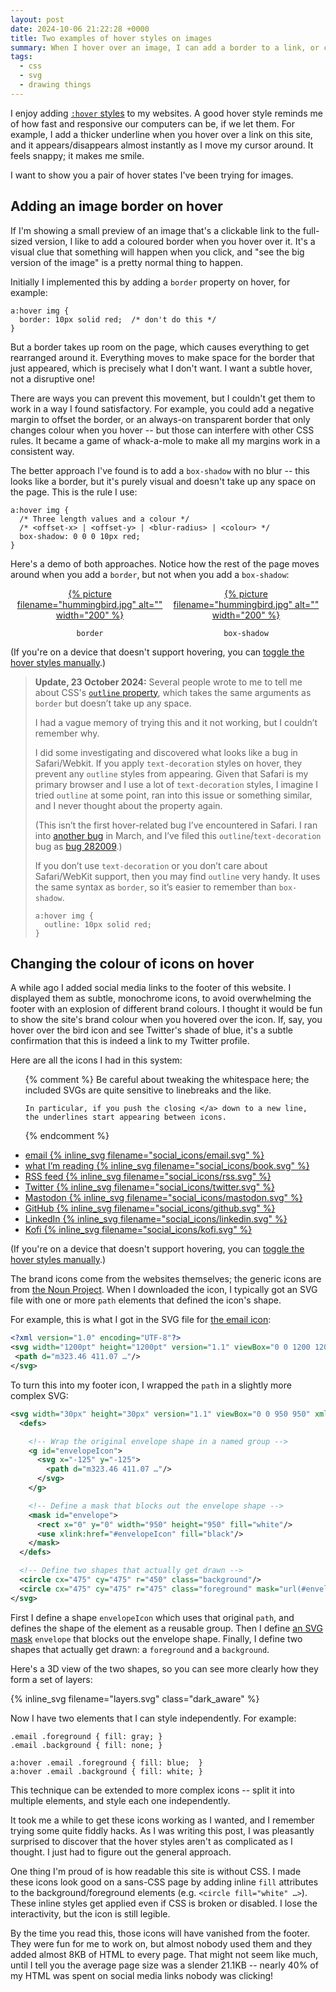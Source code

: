 ```yaml
---
layout: post
date: 2024-10-06 21:22:28 +0000
title: Two examples of hover styles on images
summary: When I hover over an image, I can add a border to a link, or change the colours of an SVG icon.
tags:
  - css
  - svg
  - drawing things
---
```

I enjoy adding [`:hover` styles][mdn] to my websites.
A good hover style reminds me of how fast and responsive our computers can be, if we let them.
For example, I add a thicker underline when you hover over a link on this site, and it appears/disappears almost instantly as I move my cursor around.
It feels snappy; it makes me smile.

I want to show you a pair of hover states I've been trying for images.

[mdn]: https://developer.mozilla.org/en-US/docs/Web/CSS/:hover

## Adding an image border on hover

If I'm showing a small preview of an image that's a clickable link to the full-sized version, I like to add a coloured border when you hover over it.
It's a visual clue that something will happen when you click, and "see the big version of the image" is a pretty normal thing to happen.

Initially I implemented this by adding a `border` property on hover, for example:

```
a:hover img {
  border: 10px solid red;  /* don't do this */
}
```

But a border takes up room on the page, which causes everything to get rearranged around it.
Everything moves to make space for the border that just appeared, which is precisely what I don't want.
I want a subtle hover, not a disruptive one!

There are ways you can prevent this movement, but I couldn't get them to work in a way I found satisfactory.
For example, you could add a negative margin to offset the border, or an always-on transparent border that only changes colour when you hover -- but those can interfere with other CSS rules.
It became a game of whack-a-mole to make all my margins work in a consistent way.

The better approach I've found is to add a `box-shadow` with no blur -- this looks like a border, but it's purely visual and doesn't take up any space on the page.
This is the rule I use:

```
a:hover img {
  /* Three length values and a colour */
  /* <offset-x> | <offset-y> | <blur-radius> | <colour> */
  box-shadow: 0 0 0 10px red;
}
```

<style>
  #examples {
    display: grid;
    grid-gap: var(--grid-gap);
    grid-template-columns: repeat(2, 1fr);
    margin-left:  auto;
    margin-right: auto;
    max-width: 500px;
  }

  #rounded_examples {
    display: grid;
    grid-gap: var(--grid-gap);
    grid-template-columns: repeat(3, 1fr);
    margin-left:  auto;
    margin-right: auto;
    max-width: 500px;
  }

  #examples,
  #rounded_examples {
    text-align: center;
  }

  #examples p {
    margin-bottom: 0;
  }

  .border_hover a,
  .shadow_hover a {
    display: inline-block;
  }

  .border_hover:hover img,
  #examples.hover .border_hover img,
  #rounded_examples.hover .border_hover img {
    border: 10px solid var(--primary-color);
  }

  .shadow_hover:hover img,
  #examples.hover .shadow_hover img,
  #rounded_examples.hover .shadow_hover img {
    box-shadow: 0 0 0 10px var(--primary-color);
  }

  .outline_hover:hover img,
  #rounded_examples.hover .outline_hover img {
    outline: 10px solid var(--primary-color);
  }
</style>

Here's a demo of both approaches.
Notice how the rest of the page moves around when you add a `border`, but not when you add a `box-shadow`:

<div id="examples">
  <div>
    <a href="https://www.pexels.com/photo/hummingbird-sitting-on-branch-16820102/" class="border_hover">
      {%
        picture
        filename="hummingbird.jpg"
        alt=""
        width="200"
      %}
    </a>
    <p><code>border</code></p>
  </div>

  <div>
    <a href="https://www.pexels.com/photo/hummingbird-sitting-on-branch-16820102/" class="shadow_hover">
      {%
        picture
        filename="hummingbird.jpg"
        alt=""
        width="200"
      %}
    </a>
    <p><code>box-shadow</code></p>
  </div>
</div>

(If you're on a device that doesn't support hovering, you can <a href="#examples" onclick="document.querySelector('#examples').classList.toggle('hover');">toggle the hover styles manually</a>.)

<blockquote id="update_outline">
  <p>
    <strong>Update, 23 October 2024:</strong>
    Several people wrote to me to tell me about CSS's <a href="https://developer.mozilla.org/en-US/docs/Web/CSS/outline"><code>outline</code> property</a>, which takes the same arguments as <code>border</code> but doesn’t take up any space.
  </p>
  <p>
    I had a vague memory of trying this and it not working, but I couldn’t remember why.
  </p>
  <p>
    I did some investigating and discovered what looks like a bug in Safari/Webkit.
    If you apply <code>text-decoration</code> styles on hover, they prevent any <code>outline</code> styles from appearing.
    Given that Safari is my primary browser and I use a lot of <code>text-decoration</code> styles, I imagine I tried <code>outline</code> at some point, ran into this issue or something similar, and I never thought about the property again.
  </p>
  <p>
    (This isn’t the first hover-related bug I’ve encountered in Safari.
    I ran into <a href="https://bugs.webkit.org/show_bug.cgi?id=61697">another bug</a> in March, and I’ve filed this <code>outline</code>/<code>text-decoration</code> bug as <a href="https://bugs.webkit.org/show_bug.cgi?id=282009">bug&nbsp;282009</a>.)
  </p>
  <p>
    If you don’t use <code>text-decoration</code> or you don’t care about Safari/WebKit support, then you may find <code>outline</code> very handy.
    It uses the same syntax as <code>border</code>, so it’s easier to remember than <code>box-shadow</code>.
  </p>
  <p><code style="white-space: pre;">a:hover img {<br/> <span></span> outline: 10px solid red;<br/>}</code></p>
</blockquote>




## Changing the colour of icons on hover

A while ago I added social media links to the footer of this website.
I displayed them as subtle, monochrome icons, to avoid overwhelming the footer with an explosion of different brand colours.
I thought it would be fun to show the site's brand colour when you hovered over the icon.
If, say, you hover over the bird icon and see Twitter's shade of blue, it's a subtle confirmation that this is indeed a link to my Twitter profile.

<style type="x-text/scss">
  /* Colour the icons correctly.
   *
   * Each icon contains two shapes:
   *
   *    - the `background` (the circle)
   *    - the `accent` (the cutout for the icon)
   *
   * In the default state, the background is white and the accent is
   * transparent, letting through the default footer colour.
   *
   * When you hover, we make the accent white and replace the background
   * with the brand colours, as a visual cue that it's the site you expect.
   */
  #social_icons {
    text-align: center;
    line-height: 0;
  }

  #social_icons a .background { fill: var(--accent-grey); }
  #social_icons a .accent     { fill: none;               }

  #social_icons a:hover,
  #social_icons.hover a {
    .accent { fill: white; }

    &[href="mailto:alex@alexwlchan.net"]              .background { fill: #0067B9; }
    &[href="https://books.alexwlchan.net"]            .background { fill: #333; }
    &[href="https://alexwlchan.net/atom.xml"]         .background { fill: #F99000; }
    &[href="https://twitter.com/alexwlchan"]          .background { fill: #1DA1F2; }
    &[href="https://social.alexwlchan.net/@alex"]     .background { fill: #563ACC; }
    &[href="https://github.com/alexwlchan/"]          .background { fill: #24292f; }
    &[href="https://www.linkedin.com/in/alexwlchan/"] .background { fill: #007EBB; }

    &[href="https://ko-fi.com/alexwlchan"]:hover #kofi_heart     { fill: #f14255; };
    &[href="https://ko-fi.com/alexwlchan"]:hover #kofi_circle    { fill: #50aee4; };
  }

  #social_icons > li {
    display: inline-block;
  }
</style>

Here are all the icons I had in this system:

<ul id="social_icons" class="plain_list">
  {% comment %}
    Be careful about tweaking the whitespace here; the included SVGs
    are quite sensitive to linebreaks and the like.

    In particular, if you push the closing </a> down to a new line,
    the underlines start appearing between icons.
  {% endcomment %}
  <li>
    <a href="mailto:alex@alexwlchan.net">
      <span class="visually-hidden">email</span>
      <span aria-hidden="true">{% inline_svg filename="social_icons/email.svg" %}</span></a>
  </li>

  <li>
    <a href="https://books.alexwlchan.net">
      <span class="visually-hidden">what I’m reading</span>
      <span aria-hidden="true">{% inline_svg filename="social_icons/book.svg" %}</span></a>
  </li>

  <li>
    <a id="footer_link--rss" href="https://alexwlchan.net/atom.xml">
      <span class="visually-hidden">RSS feed</span>
      <span aria-hidden="true">{% inline_svg filename="social_icons/rss.svg" %}</span></a>
  </li>

  <li>
    <a href="https://twitter.com/alexwlchan">
      <span class="visually-hidden">Twitter</span>
      <span aria-hidden="true">{% inline_svg filename="social_icons/twitter.svg" %}</span></a>
  </li>

  <li>
    <a rel="me" href="https://social.alexwlchan.net/@alex">
      <span class="visually-hidden">Mastodon</span>
      <span>{% inline_svg filename="social_icons/mastodon.svg" %}</span></a>
  </li>

  <li>
    <a href="https://github.com/alexwlchan/">
      <span class="visually-hidden">GitHub</span>
      <span aria-hidden="true">{% inline_svg filename="social_icons/github.svg" %}</span></a>
  </li>

  <li>
    <a href="https://www.linkedin.com/in/alexwlchan/">
      <span class="visually-hidden">LinkedIn</span>
      <span>{% inline_svg filename="social_icons/linkedin.svg" %}</span></a>
  </li>

  <li>
    <a href="https://ko-fi.com/alexwlchan">
      <span class="visually-hidden">Kofi</span>
      <span>{% inline_svg filename="social_icons/kofi.svg" %}</span></a>
  </li>
</ul>

(If you're on a device that doesn't support hovering, you can <a href="#social_icons" onclick="document.querySelector('#social_icons').classList.toggle('hover');">toggle the hover styles manually</a>.)

The brand icons come from the websites themselves; the generic icons are from [the Noun Project](https://thenounproject.com).
When I downloaded the icon, I typically got an SVG file with one or more `path` elements that defined the icon's shape.

For example, this is what I got in the SVG file for [the email icon](https://thenounproject.com/icon/email-1573175/):

```xml
<?xml version="1.0" encoding="UTF-8"?>
<svg width="1200pt" height="1200pt" version="1.1" viewBox="0 0 1200 1200" xmlns="http://www.w3.org/2000/svg">
 <path d="m323.46 411.07 …"/>
</svg>
```

To turn this into my footer icon, I wrapped the `path` in a slightly more complex SVG:

```xml
<svg width="30px" height="30px" version="1.1" viewBox="0 0 950 950" xmlns="http://www.w3.org/2000/svg" xmlns:xlink="http://www.w3.org/1999/xlink">
  <defs>

    <!-- Wrap the original envelope shape in a named group -->
    <g id="envelopeIcon">
      <svg x="-125" y="-125">
        <path d="m323.46 411.07 …"/>
      </svg>
    </g>

    <!-- Define a mask that blocks out the envelope shape -->
    <mask id="envelope">
      <rect x="0" y="0" width="950" height="950" fill="white"/>
      <use xlink:href="#envelopeIcon" fill="black"/>
    </mask>
  </defs>

  <!-- Define two shapes that actually get drawn -->
  <circle cx="475" cy="475" r="450" class="background"/>
  <circle cx="475" cy="475" r="475" class="foreground" mask="url(#envelope)"/>
</svg>
```

First I define a shape `envelopeIcon` which uses that original `path`, and defines the shape of the element as a reusable group.
Then I define [an SVG mask](/2021/inner-outer-strokes-svg/) `envelope` that blocks out the envelope shape.
Finally, I define two shapes that actually get drawn: a `foreground` and a `background`.

Here's a 3D view of the two shapes, so you can see more clearly how they form a set of layers:

{%
  inline_svg
  filename="layers.svg"
  class="dark_aware"
%}

Now I have two elements that I can style independently.
For example:

```
.email .foreground { fill: gray; }
.email .background { fill: none; }

a:hover .email .foreground { fill: blue;  }
a:hover .email .background { fill: white; }
```

This technique can be extended to more complex icons -- split it into multiple elements, and style each one independently.

It took me a while to get these icons working as I wanted, and I remember trying some quite fiddly hacks.
As I was writing this post, I was pleasantly surprised to discover that the hover styles aren't as complicated as I thought.
I just had to figure out the general approach.

One thing I'm proud of is how readable this site is without CSS.
I made these icons look good on a sans-CSS page by adding inline `fill` attributes to the background/foreground elements (e.g. `<circle fill="white" …>`).
These inline styles get applied even if CSS is broken or disabled.
I lose the interactivity, but the icon is still legible.

By the time you read this, those icons will have vanished from the footer.
They were fun for me to work on, but almost nobody used them and they added almost 8KB of HTML to every page.
That might not seem like much, until I tell you the average page size was a slender 21.1KB -- nearly 40% of my HTML was spent on social media links nobody was clicking!
